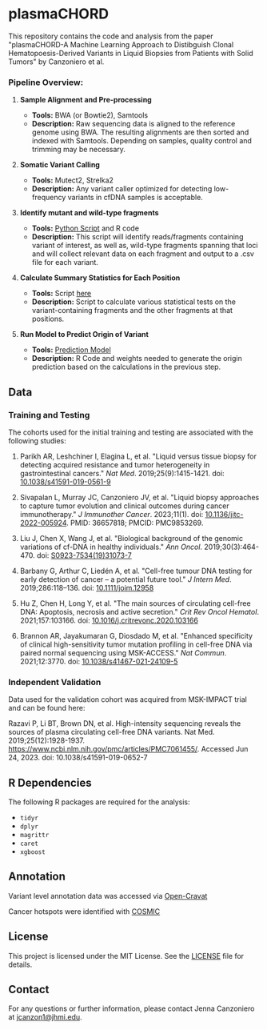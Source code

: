 # plasmaCHORD

This repository contains the code and analysis from the paper "plasmaCHORD-A Machine Learning Approach to Distibguish Clonal Hematopoesis-Derived Variants in Liquid Biopsies from Patients with Solid Tumors" by Canzoniero et al.

### Pipeline Overview:
1. **Sample Alignment and Pre-processing**
   - **Tools:** BWA (or Bowtie2), Samtools
   - **Description:** Raw sequencing data is aligned to the reference genome using BWA. The resulting alignments are then sorted and indexed with Samtools. Depending on samples, quality control and trimming may be necessary. 

2. **Somatic Variant Calling**
   - **Tools:** Mutect2, Strelka2
   - **Description:** Any variant caller optimized for detecting low-frequency variants in cfDNA samples is acceptable. 
3. **Identify mutant and wild-type fragments**
   - **Tools:** [Python Script](Data_Preprocessing/Generate_Fragment_Files.py) and R code
   - **Description:** This script will identify reads/fragments containing variant of interest, as well as, wild-type fragments spanning that loci and will collect relevant data on each fragment and output to a .csv file for each variant.  

4. **Calculate Summary Statistics for Each Position**
   - **Tools:** Script [here](Data_Preprocessing/CHIP_fragmentLevel_sumStats.R) 
   - **Description:** Script to calculate various statistical tests on the variant-containing fragments and the other fragments at that positions.  

5. **Run Model to Predict Origin of Variant**
   - **Tools:** [Prediction Model](Model/)
   - **Description:** R Code and weights needed to generate the origin prediction based on the calculations in the previous step. 

## Data

### Training and Testing 
The cohorts used for the initial training and testing are associated with the following studies:

1. Parikh AR, Leshchiner I, Elagina L, et al. "Liquid versus tissue biopsy for detecting acquired resistance and tumor heterogeneity in gastrointestinal cancers." *Nat Med*. 2019;25(9):1415-1421. doi: [10.1038/s41591-019-0561-9](https://doi.org/10.1038/s41591-019-0561-9)
   
2. Sivapalan L, Murray JC, Canzoniero JV, et al. "Liquid biopsy approaches to capture tumor evolution and clinical outcomes during cancer immunotherapy." *J Immunother Cancer*. 2023;11(1). doi: [10.1136/jitc-2022-005924](https://doi.org/10.1136/jitc-2022-005924). PMID: 36657818; PMCID: PMC9853269.
   
3. Liu J, Chen X, Wang J, et al. "Biological background of the genomic variations of cf-DNA in healthy individuals." *Ann Oncol*. 2019;30(3):464-470. doi: [S0923-7534(19)31073-7](https://doi.org/10.1093/annonc/mdz041)
   
4. Barbany G, Arthur C, Liedén A, et al. "Cell-free tumour DNA testing for early detection of cancer – a potential future tool." *J Intern Med*. 2019;286:118–136. doi: [10.1111/joim.12958](https://doi.org/10.1111/joim.12958)
   
5. Hu Z, Chen H, Long Y, et al. "The main sources of circulating cell-free DNA: Apoptosis, necrosis and active secretion." *Crit Rev Oncol Hematol*. 2021;157:103166. doi: [10.1016/j.critrevonc.2020.103166](https://doi.org/10.1016/j.critrevonc.2020.103166)
   
6. Brannon AR, Jayakumaran G, Diosdado M, et al. "Enhanced specificity of clinical high-sensitivity tumor mutation profiling in cell-free DNA via paired normal sequencing using MSK-ACCESS." *Nat Commun*. 2021;12:3770. doi: [10.1038/s41467-021-24109-5](https://doi.org/10.1038/s41467-021-24109-5)

### Independent Validation 
Data used for the validation cohort was acquired from MSK-IMPACT trial and can be found here: 

Razavi P, Li BT, Brown DN, et al. High-intensity sequencing reveals the sources of plasma circulating cell-free DNA variants. Nat Med. 2019;25(12):1928-1937. https://www.ncbi.nlm.nih.gov/pmc/articles/PMC7061455/. Accessed Jun 24, 2023. doi: 10.1038/s41591-019-0652-7


## R Dependencies
The following R packages are required for the analysis:

- `tidyr`
- `dplyr`
- `magrittr`
- `caret`
- `xgboost`


## Annotation 

Variant level annotation data was accessed via [Open-Cravat](https://github.com/KarchinLab/open-cravat)

Cancer hotspots were identified with [COSMIC](https://cancer.sanger.ac.uk/cosmic)


## License
This project is licensed under the MIT License. See the [LICENSE](LICENSE) file for details.

## Contact
For any questions or further information, please contact Jenna Canzoniero at [jcanzon1@jhmi.edu](mailto:jcanzon1@jhmi.edu).
